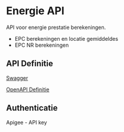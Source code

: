 # Energie API

API voor energie prestatie berekeningen.

* EPC berekeningen en locatie gemiddeldes
* EPC NR berekeningen

## API Definitie

[Swagger](https://ovo000090.github.io/VEKA_REST_API/?urls.primaryName=V1+-+Energie+API+-+PROD)

[OpenAPI Definitie](../energie/energie-api-prod-v1.yaml)

## Authenticatie
Apigee - API key
